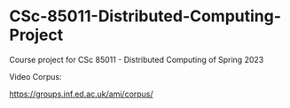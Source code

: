 # CSc-85011-Distributed-Computing-Project
Course project for CSc 85011 - Distributed Computing of Spring 2023

Video Corpus:

https://groups.inf.ed.ac.uk/ami/corpus/